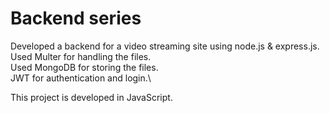 # Backend series 

Developed a backend for a video streaming site using node.js & express.js.\
Used Multer for handling the files.\
Used MongoDB for storing the files.\
JWT for authentication and login.\

This project is developed in JavaScript.


